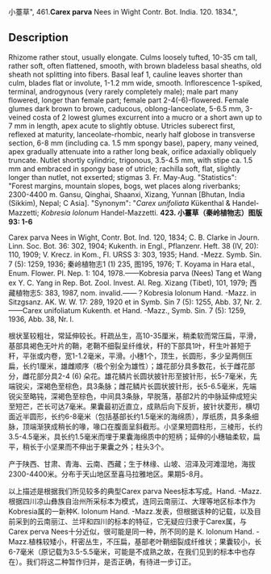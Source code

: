小薹草",
461.**Carex parva** Nees in Wight Contr. Bot. India. 120. 1834.",

## Description
Rhizome rather stout, usually elongate. Culms loosely tufted, 10-35 cm tall, rather soft, often flattened, smooth, with brown bladeless basal sheaths, old sheath not splitting into fibers. Basal leaf 1, cauline leaves shorter than culm, blades flat or involute, 1-1.2 mm wide, smooth. Inflorescence 1-spiked, terminal, androgynous (very rarely completely male); male part many flowered, longer than female part; female part 2-4(-6)-flowered. Female glumes dark brown to brown, caducous, oblong-lanceolate, 5-6.5 mm, 3-veined costa of 2 lowest glumes excurrent into a mucro or a short awn up to 7 mm in length, apex acute to slightly obtuse. Utricles suberect first, reflexed at maturity, lanceolate-rhombic, nearly half globose in transverse section, 6-8 mm (including ca. 1.5 mm spongy base), papery, many veined, apex gradually attenuate into a rather long beak, orifice adaxially obliquely truncate. Nutlet shortly cylindric, trigonous, 3.5-4.5 mm, with stipe ca. 1.5 mm and embraced in spongy base of utricle; rachilla soft, flat, slightly longer than nutlet, not exserted; stigmas 3. Fr. May-Aug.
  "Statistics": "Forest margins, mountain slopes, bogs, wet places along riverbanks; 2300-4400 m. Gansu, Qinghai, Shaanxi, Xizang, Yunnan [Bhutan, India (Sikkim), Nepal; C Asia].
  "Synonym": "*Carex unifoliata* Kükenthal &amp; Handel-Mazzetti; *Kobresia lolonum* Handel-Mazzetti.
**423. 小薹草（秦岭植物志）图版93: 1-6**

Carex parva Nees in Wight, Contr. Bot. Ind. 120, 1834; C. B. Clarke in Journ. Linn. Soc. Bot. 36: 302, 1904; Kukenth. in Engl., Pflanzenr. Heft. 38 (IV, 20): 110, 1909; V. Krecz. in Kom., Fl. URSS 3: 303, 1935; Hand. -Mezz. Symb. Sin. 7 (5): 1259, 1936; 秦岭植物志1 (1) 235, 图195, 1976; T. Koyama in Hara etal., Enum. Flower. Pl. Nep. 1: 104, 1978.——Kobresia parva (Nees) Tang et Wang ex Y. C. Yang in Rep. Bot. Zool. Invest. Al. Reg. Xizang (Tibet), 101, 1979; 西藏植物志5: 383, 1987, nom. invalid.——？Kobresia lolonum Hand. -Mazz. in Sitzgsanz. AK. W. W. 17: 289, 1920 et in Symb. Sin 7 (5): 1255, Abb. 37, Nr. 2. ——Carex unifoliatum Kukenth. et Hand. -Mazz., Symb. Sin. 7 (5): 1259, 1936, Abb. 38, Nr. l.

根状茎较粗壮，常延伸较长。秆疏丛生，高10-35厘米，稍柔软而常压扁，平滑，基部具褐色无叶片的鞘，老鞘不细裂呈纤维状，秆的下部具1叶，秆生叶甚短于秆，平张或内卷，宽1-1.2毫米，平滑。小穗1个，顶生，长圆形，多少呈两侧压扁，长约1厘米，雄雌顺序（极个别全为雄性）；雄花部分具多数花，长于雌花部分，雌花部分具2-4 (6) 朵花。雄花鳞片长圆状披针形至披针形，长5-7毫米，先端锐尖，深褐色至棕色，具3条脉；雌花鳞片长圆状披针形，长5-6.5毫米，先端锐尖至略钝，深褐色至棕色，中间具3条脉，早脱落，基部2片的中脉延伸成短尖至短芒，芒长可达7毫米。果囊最初近直立，成熟后向下反折，披针状菱形，横切面近半圆形，长约6-8毫米（包括基部长约1.5毫米的海绵质），厚纸质，具多条细脉，顶端渐狭成稍长的喙，喙口在腹面呈斜截形。小坚果短圆柱形，三棱形，长约3.5-4.5毫米，具长约1.5毫米而埋于果囊海绵质中的短柄；延伸的小穗轴柔软，扁平，稍长于小坚果而不伸出于果囊之外；柱头3个。

产于陕西、甘肃、青海、云南、西藏；生于林缘、山坡、沼泽及河滩湿地，海拔2300-4400米。分布于天山地区至喜马拉雅地区。果期5-8月。

以上描述是根据我们所见较多的典型Carex parva Nees标本写成。Hand. -Mazz.根据四川凉山彝族自治州所采标本为模式，连同云南丽江、大理等地区标本作为Kobresia属的一新种K. lolonum Hand. -Mazz.发表，但根据该种的记载，以及目前采到的云南丽江、兰坪和四川的标本的特征，它无疑应归隶于Carex属，与Carex perva Nees十分近似，很可能是同一种，所不同的是 K. lolonum Hand. -Mazz.植株较矮小，秆密丛生，不压扁，基部老叶鞘细裂成纤维状；果囊较小，长6-7毫米（原记载为3.5-5.5毫米，可能是不成熟之故，在我们见到的标本中也存在）。我们将这二种暂作归并，是否正确，有待进一步订正。
